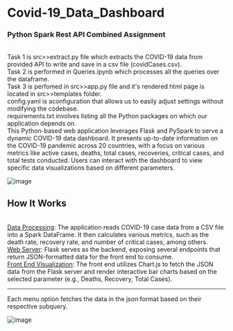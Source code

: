 # Covid-19_Data_Dashboard
<h3>Python Spark Rest API Combined Assignment</h3>
<br>
Task 1 is src>>extract.py file which extracts the COVID-19 data from provided API to write and save in a csv file (covidCases.csv).
<br> 
Task 2 is performed in Queries.ipynb which processes all the queries over the dataframe.
<br>
Task 3 is perfomed in src>>app.py file and it's rendered html page is located in src>>templates folder.
<br>
config.yaml is aconfiguration that allows us to easily adjust settings without modifying the codebase.
<br>
requirements.txt involves listing all the Python packages on which our application depends on.
<br>
This Python-based web application leverages Flask and PySpark to serve a dynamic COVID-19 data dashboard. It presents up-to-date information on the COVID-19 pandemic across 20 countries, with a focus on various metrics like active cases, deaths, total cases, recoveries, critical cases, and total tests conducted. Users can interact with the dashboard to view specific data visualizations based on different parameters.
<br>

![image](https://github.com/Sonam-25/Covid-19_Data_Dashboard/assets/157121507/ac9d0d90-f798-4327-8919-fca98b95de4e)

<h2>How It Works</h2>
<br>
<ins>Data Processing</ins>: The application reads COVID-19 case data from a CSV file into a Spark DataFrame. It then calculates various metrics, such as the death rate, recovery rate, and number of critical cases, among others.
<br>
<ins>Web Server</ins>: Flask serves as the backend, exposing several endpoints that return JSON-formatted data for the front end to consume.
<br>
<ins>Front End Visualization</ins>: The front end utilizes Chart.js to fetch the JSON data from the Flask server and render interactive bar charts based on the selected parameter (e.g., Deaths, Recovery, Total Cases).
<hr>
Each menu option fetches the data in the json format based on their respective subquery.
<br>

![image](https://github.com/Sonam-25/Covid-19_Data_Dashboard/assets/157121507/0b1bee15-9e42-49d8-bcf8-b61b1b8e8ef2)

